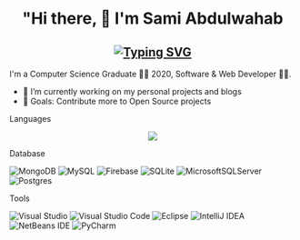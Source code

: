 ### 
<h1 align="center"> "Hi there, 👋 I'm Sami Abdulwahab </h1>

<h2 align="center" > 
<a href="https://git.io/typing-svg"><img src="http://readme-typing-svg.herokuapp.com?font=Fira+Code&pause=1000&color=F70709&vCenter=true&width=435&lines=I'm+Web+Developer;Software+Developer+" alt="Typing SVG" /></a>
</h2>
<!--
**sami800/sami800** is a ✨ _special_ ✨ repository because its `README.md` (this file) appears on your GitHub profile. -->

I'm a Computer Science Graduate 👨‍🎓 2020,
Software & Web Developer 👨‍💻.

- 🔭 I’m currently working on my personal projects and blogs
- 🥅 Goals: Contribute more to Open Source projects

Languages 

<p align="center">
  <a href="https://skillicons.dev">
    <img src="https://skillicons.dev/icons?i=java,html,css,js,react,angular,ts,nodejs,dotnet,cs,cpp,vim,kotlin,php,py,sass,unity,graphql,gatsby " />
  </a>
</p>

Database 
<p>
  <img alt="MongoDB" src="https://img.shields.io/badge/MongoDB-%234ea94b.svg?style=for-the-badge&logo=mongodb&logoColor=white" />
  <img alt="MySQL" src="https://img.shields.io/badge/mysql-%2300f.svg?style=for-the-badge&logo=mysql&logoColor=white" />
  <img alt="Firebase" src="https://img.shields.io/badge/Firebase-039BE5?style=for-the-badge&logo=Firebase&logoColor=white" />
  <img alt="SQLite" src="https://img.shields.io/badge/sqlite-%2307405e.svg?style=for-the-badge&logo=sqlite&logoColor=white" />
  <img alt="MicrosoftSQLServer" src="https://img.shields.io/badge/Microsoft%20SQL%20Server-CC2927?style=for-the-badge&logo=microsoft%20sql%20server&logoColor=white" />
  <img alt="Postgres" src="https://img.shields.io/badge/postgres-%23316192.svg?style=for-the-badge&logo=postgresql&logoColor=white" />
</p>



Tools 
<p>
  <img alt="Visual Studio" src="https://img.shields.io/badge/Visual%20Studio-5C2D91.svg?style=for-the-badge&logo=visual-studio&logoColor=white" />
  <img alt="Visual Studio Code" src="https://img.shields.io/badge/Visual%20Studio%20Code-0078d7.svg?style=for-the-badge&logo=visual-studio-code&logoColor=white" />
  <img alt="Eclipse" src="https://img.shields.io/badge/Eclipse-FE7A16.svg?style=for-the-badge&logo=Eclipse&logoColor=white" />
  <img alt="IntelliJ IDEA" src="https://img.shields.io/badge/IntelliJIDEA-000000.svg?style=for-the-badge&logo=intellij-idea&logoColor=white" />
    <img alt="NetBeans IDE" src="https://img.shields.io/badge/NetBeansIDE-1B6AC6.svg?style=for-the-badge&logo=apache-netbeans-ide&logoColor=white" />
      <img alt="PyCharm" src="https://img.shields.io/badge/pycharm-143?style=for-the-badge&logo=pycharm&logoColor=black&color=black&labelColor=green" />
</p>



